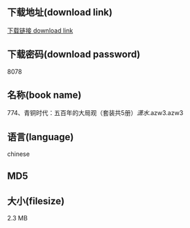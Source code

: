 ## 下载地址(download link)
[下载链接 download link](https://voluble-croquembouche-d321dc.netlify.app/?s=774%E3%80%81%E9%9D%92%E9%93%9C%E6%97%B6%E4%BB%A3%EF%BC%9A%E4%BA%94%E7%99%BE%E5%B9%B4%E7%9A%84%E5%A4%A7%E5%B1%80%E8%A7%82%EF%BC%88%E5%A5%97%E8%A3%85%E5%85%B15%E5%86%8C%EF%BC%89_%E6%BD%87%E6%B0%B4_.azw3)

## 下载密码(download password)
8078

## 名称(book name)
774、青铜时代：五百年的大局观（套装共5册）_潇水_.azw3.azw3

## 语言(language)
chinese

## MD5


## 大小(filesize)
2.3 MB
